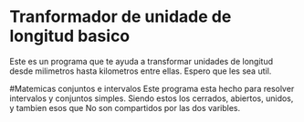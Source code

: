 # Tranformador de unidade de longitud basico
Este es un programa que te ayuda a transformar unidades de longitud 
desde milimetros hasta kilometros entre ellas.
Espero que les sea util.

#Matemicas conjuntos e intervalos
Este programa esta hecho para resolver intervalos y conjuntos simples. 
Siendo estos los cerrados, abiertos, unidos, y tambien esos que
No son compartidos por las dos varibles.
